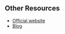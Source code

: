 ## Other Resources

- [Official website](https://solus-project.com/)
- [Blog](https://solus-project.com/blog/)